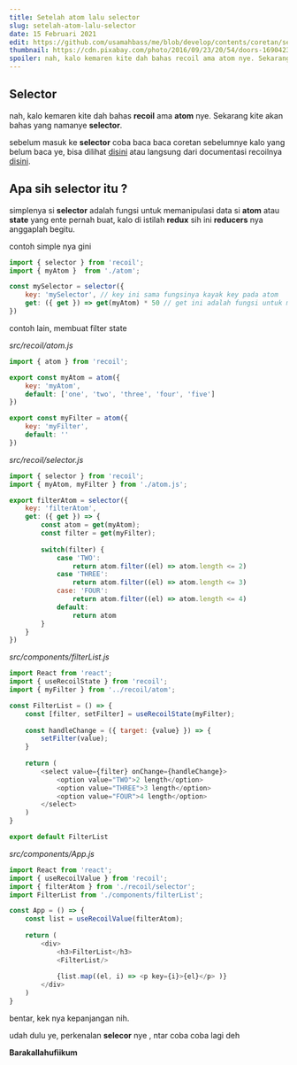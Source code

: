 ```yaml
---
title: Setelah atom lalu selector
slug: setelah-atom-lalu-selector
date: 15 Februari 2021
edit: https://github.com/usamahbass/me/blob/develop/contents/coretan/setelah-atom-lalu-selector.md
thumbnail: https://cdn.pixabay.com/photo/2016/09/23/20/54/doors-1690423__340.jpg
spoiler: nah, kalo kemaren kite dah bahas recoil ama atom nye. Sekarang kite akan bahas yang namanye selector, sebelum masuk ke selector coba baca baca coretan sebelumnye...
---
```



## Selector

nah, kalo kemaren kite dah bahas **recoil** ama **atom** nye. Sekarang kite akan bahas yang namanye **selector**.

sebelum masuk ke **selector** coba baca baca coretan sebelumnye kalo yang belum baca ye, bisa dilihat [disini](https://usamahbass.vercel.app/coretan/nyoba-recoil-yuk) atau langsung dari documentasi recoilnya [disini](https://recoiljs.org).

## Apa sih selector itu ?

simplenya si **selector** adalah fungsi untuk memanipulasi data si **atom** atau **state** yang ente pernah buat, kalo di istilah **redux** sih ini **reducers** nya anggaplah begitu.

contoh simple nya gini

```js
import { selector } from 'recoil';
import { myAtom }  from './atom';

const mySelector = selector({
	key: 'mySelector', // key ini sama fungsinya kayak key pada atom
	get: ({ get }) => get(myAtom) * 50 // get ini adalah fungsi untuk mendapatkan nilai atom saat ini.
})
```
contoh lain, membuat filter state 

*src/recoil/atom.js*
```js
import { atom } from 'recoil';

export const myAtom = atom({
	key: 'myAtom',
	default: ['one', 'two', 'three', 'four', 'five']
})

export const myFilter = atom({
	key: 'myFilter',
	default: ''
})
```

*src/recoil/selector.js*

```js
import { selector } from 'recoil';
import { myAtom, myFilter } from './atom.js';

export filterAtom = selector({
	key: 'filterAtom',
	get: ({ get }) => {
		const atom = get(myAtom);
		const filter = get(myFilter);
			
		switch(filter) {
			case 'TWO':
				return atom.filter((el) => atom.length <= 2)
			case 'THREE':
				return atom.filter((el) => atom.length <= 3)
			case: 'FOUR':
				return atom.filter((el) => atom.length <= 4)
			default:
				return atom
		}
	}
}) 
```

*src/components/filterList.js*

```js
import React from 'react';
import { useRecoilState } from 'recoil';
import { myFilter } from '../recoil/atom';

const FilterList = () => {
	const [filter, setFilter] = useRecoilState(myFilter);
	
	const handleChange = ({ target: {value} }) => {
		setFilter(value);
	}
	
	return (
		<select value={filter} onChange={handleChange}>
			<option value="TWO">2 length</option>
			<option value="THREE">3 length</option>
			<option value="FOUR">4 length</option>
		</select>
	)
}

export default FilterList
```

*src/components/App.js*

```js
import React from 'react';
import { useRecoilValue } from 'recoil';
import { filterAtom } from './recoil/selector';
import FilterList from './components/filterList';

const App = () => {
	const list = useRecoilValue(filterAtom);
	
	return (
		<div>
			<h3>FilterList</h3>
			<FilterList/>
			
			{list.map((el, i) => <p key={i}>{el}</p> )}
		</div>
	)
}
```

bentar, kek nya kepanjangan nih.

udah dulu ye, perkenalan  **selecor**  nye , ntar coba coba lagi deh

**Barakallahufiikum**